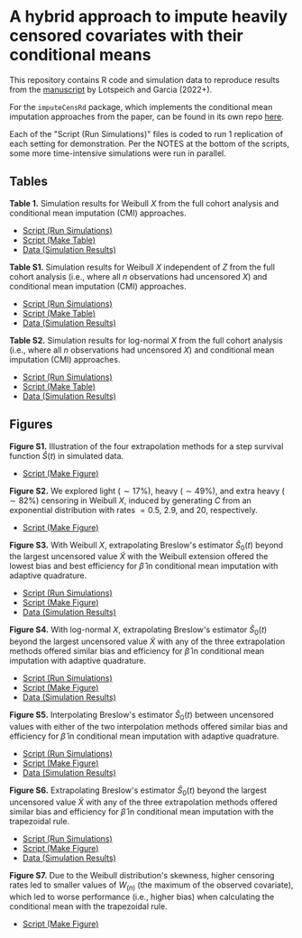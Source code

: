 # A hybrid approach to impute heavily censored covariates with their conditional means

This repository contains R code and simulation data to reproduce results from the [manuscript](https://arxiv.org/abs/2209.04716) by Lotspeich and Garcia (2022+). 

For the `imputeCensRd` package, which implements the conditional mean imputation approaches from the paper, can be found in its own repo [here](https://github.com/sarahlotspeich/imputeCensRd). 

Each of the "Script (Run Simulations)" files is coded to run 1 replication of each setting for demonstration. Per the NOTES at the bottom of the scripts, some more time-intensive simulations were run in parallel.

## Tables 

**Table 1.** Simulation results for Weibull $X$ from the full cohort analysis and conditional mean imputation (CMI) approaches.

  - [Script (Run Simulations)](Sim-Scripts/Table1-Estimated-WeibullX.R)
  - [Script (Make Table)](Table-Scripts/Table1-Estimated-WeibullX.R)
  - [Data (Simulation Results)](Table-Data/data_Table1.csv)  

**Table S1.** Simulation results for Weibull $X$ independent of $Z$ from the full cohort analysis (i.e., where all $n$ observations had uncensored $X$) and conditional mean imputation (CMI) approaches.

  - [Script (Run Simulations)](Sim-Scripts/TableS1-Estimated-WeibullX-XindepZ.R)
  - [Script (Make Table)](Table-Scripts/TableS1-Estimated-WeibullX-XindepZ.R)
  - [Data (Simulation Results)](Table-Data/data_TableS1.csv)  

**Table S2.** Simulation results for log-normal $X$ from the full cohort analysis (i.e., where all $n$ observations had uncensored $X$) and conditional mean imputation (CMI) approaches.

  - [Script (Run Simulations)](Sim-Scripts/TableS2-Estimated-LogNormalX.R)
  - [Script (Make Table)](Table-Scripts/TableS2-Estimated-LogNormalX.R)
  - [Data (Simulation Results)](Table-Data/data_TableS2.csv)  

## Figures 

**Figure S1.** Illustration of the four extrapolation methods for a step survival function $\widehat{S}(t)$ in simulated data.

  - [Script (Make Figure)](Figure-Scripts/FigureS1-Illustrate-Extrapolation-Methods.R)

**Figure S2.** We explored light ($\sim 17\%$), heavy ($\sim 49\%$), and extra heavy ($\sim 82\%$) censoring in Weibull $X$, induced by generating $C$ from an exponential distribution with rates $= 0.5$, $2.9$, and $20$, respectively.

  - [Script (Make Figure)](Figure-Scripts/FigureS2-Percent-Censored.R)
  
**Figure S3.** With Weibull $X$, extrapolating Breslow's estimator $\widehat{S}_0(t)$ beyond the largest uncensored value $\widetilde{X}$ with the Weibull extension offered the lowest bias and best efficiency for $\hat{\beta}$ in conditional mean imputation with adaptive quadrature.

  - [Script (Run Simulations)](Sim-Scripts/FigureS3-Extrapolation-Methods-Weibull.R)
  - [Script (Make Figure)](Figure-Scripts/FigureS3-Extrapolation-Methods-Weibull.R)
  - [Data (Simulation Results)](Figure-Data/data_FigureS3.csv)  

**Figure S4.** With log-normal $X$, extrapolating Breslow's estimator $\widehat{S}_0(t)$ beyond the largest uncensored value $\widetilde{X}$ with any of the three extrapolation methods offered similar bias and efficiency for $\hat{\beta}$ in conditional mean imputation with adaptive quadrature.

  - [Script (Run Simulations)](Sim-Scripts/FigureS4-Extrapolation-Methods-Log-Normal.R)
  - [Script (Make Figure)](Figure-Scripts/FigureS4-Extrapolation-Methods-Log-Normal.R)
  - [Data (Simulation Results)](Figure-Data/data_FigureS4.csv)  

**Figure S5.** Interpolating Breslow's estimator $\widehat{S}_0(t)$ between uncensored values with either of the two interpolation methods offered similar bias and efficiency for $\hat{\beta}$ in conditional mean imputation with adaptive quadrature. 

  - [Script (Run Simulations)](Sim-Scripts/FigureS5-Interpolation-Methods.R)
  - [Script (Make Figure)](Figure-Scripts/FigureS5-Interpolation-Methods.R)
  - [Data (Simulation Results)](Figure-Data/data_FigureS5.csv)  

**Figure S6.** Extrapolating Breslow's estimator $\widehat{S}_0(t)$ beyond the largest uncensored value $\widetilde{X}$ with any of the three extrapolation methods offered similar bias and efficiency for $\hat{\beta}$ in conditional mean imputation with the trapezoidal rule.

  - [Script (Run Simulations)](Sim-Scripts/FigureS6-Extrapolation-Methods-Trapezoidal-Rule.R)
  - [Script (Make Figure)](Figure-Scripts/FigureS6-Extrapolation-Methods-Trapezoidal-Rule.R)
  - [Data (Simulation Results)](Figure-Data/data_FigureS6.csv)  

**Figure S7.** Due to the Weibull distribution's skewness, higher censoring rates led to smaller values of $W_{(n)}$ (the maximum of the observed covariate), which led to worse performance (i.e., higher bias) when calculating the conditional mean with the trapezoidal rule.

  - [Script (Make Figure)](Figure-Scripts/FigureS8-Weibull-vs-Log-Normal.R) 
